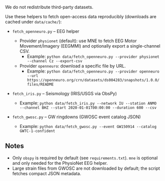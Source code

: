 We do not redistribute third-party datasets.

Use these helpers to fetch open-access data reproducibly (downloads are cached under `data/cache/`):

- `fetch_openneuro.py`  – EEG helper
	- Provider `physionet` (default): use MNE to fetch EEG Motor Movement/Imagery (EEGMMI) and optionally export a single-channel CSV.
		- Example: `python data/fetch_openneuro.py --provider physionet --channel Cz --export-csv`
	- Provider `openneuro`: download a specific file by URL.
		- Example: `python data/fetch_openneuro.py --provider openneuro --url https://openneuro.org/crn/datasets/ds004283/snapshots/1.0.0/files/README`

- `fetch_iris.py`       – Seismology (IRIS/USGS via ObsPy)
	- Example: `python data/fetch_iris.py --network IU --station ANMO --channel BHZ --start 2020-01-01T00:00:00 --duration 600 --csv`

- `fetch_gwosc.py`      – GW ringdowns (GWOSC event catalog JSON)
	- Example: `python data/fetch_gwosc.py --event GW150914 --catalog GWTC-1-confident`

Notes
-----
- Only `obspy` is required by default (see `requirements.txt`). `mne` is optional and only needed for the PhysioNet EEG helper.
- Large strain files from GWOSC are not downloaded by default; the script fetches compact JSON metadata.
